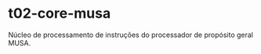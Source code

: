 t02-core-musa
=============

Núcleo de processamento de instruções do processador de propósito geral MUSA.
